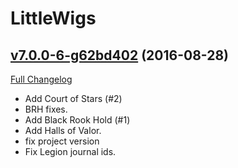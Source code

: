 # LittleWigs

## [v7.0.0-6-g62bd402](https://github.com/BigWigsMods/LittleWigs/tree/62bd4027d84edde0abbe3e8e1e38dfe26c4a9195) (2016-08-28) [](#top)
[Full Changelog](https://github.com/BigWigsMods/LittleWigs/compare/v7.0.0...62bd4027d84edde0abbe3e8e1e38dfe26c4a9195)

-   Add Court of Stars (#2)  
-   BRH fixes.  
-   Add Black Rook Hold (#1)  
-   Add Halls of Valor.  
-   fix project version  
-   Fix Legion journal ids.  
